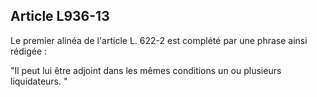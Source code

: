 Article L936-13
----
Le premier alinéa de l'article L. 622-2 est complété par une phrase ainsi
rédigée :

"Il peut lui être adjoint dans les mêmes conditions un ou plusieurs
liquidateurs. "
